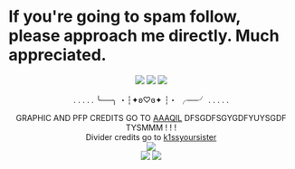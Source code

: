 <h1>If you're going to spam follow, please approach me directly. Much appreciated.</h1>
<p align="center">
<img src="https://media.discordapp.net/attachments/1013237702587580446/1368274575850344489/Untitled9_20250503201427.png?ex=6817a080&is=68164f00&hm=6578c86e6f05526fb9e24d29fff2d2df7585304a01fb234b98f8114874a1af18&=&format=webp&quality=lossless&width=407&height=352">
<img src="https://64.media.tumblr.com/868541d6c9568e6eefd77338743024e5/b2b5effe22224ecb-db/s2048x3072/8105425b451b80fdfcc21943d0bb981c7c0f24ef.pnj">
<img src="https://media.discordapp.net/attachments/1368262904117198900/1368263089257975858/Untitled151_20250503061120.png?ex=681795cd&is=6816444d&hm=fb255762dacf83337c5e310f03eb84b345a8a358c0f8c9ac508c6c1326d4118b&=&format=webp&quality=lossless&width=846&height=846">
<div align="center"

. . . . . ╰──╮ ・┆✦ʚ♡ɞ✦ ┆・ ╭──╯ . . . . .

GRAPHIC AND PFP CREDITS GO TO [AAAQIL](https://www.tumblr.com/aaaqil/782408657534107648/hi-uhmuhmuhm-i-saw-some-of-your-stuff-and-and-they) DFSGDFSGYGDFYUYSGDF TYSMMM ! ! !<br>
Divider credits go to [k1ssyoursister](https://www.tumblr.com/k1ssyoursister/733476892754214912/pretty-moon-dividers-please-heart-reblog-and)<br>
<img src="https://64.media.tumblr.com/868541d6c9568e6eefd77338743024e5/b2b5effe22224ecb-db/s2048x3072/8105425b451b80fdfcc21943d0bb981c7c0f24ef.pnj"><br>
<img src="https://media.discordapp.net/attachments/1013237702587580446/1368272348729442446/Untitled9_20250503200519.png?ex=68179e6d&is=68164ced&hm=a5b0b9f47d933d94f967d4aa9a8b125ff8df6c32ac74600cce79d400bd3fa9d2&=&format=webp&quality=lossless&width=407&height=352">
<img src="https://media.discordapp.net/attachments/1013237702587580446/1368274575590162522/Untitled9_20250503201348.png?ex=6817a080&is=68164f00&hm=2be17cbd4bb340b302260662587c1c013aa6a03f11701bbad392d51ad23131fb&=&format=webp&quality=lossless&width=407&height=352">
